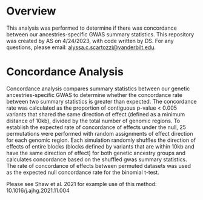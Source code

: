 # Overview
This analysis was performed to determine if there was concordance between our ancestries-specific GWAS summary statistics. This repository was created by AS on 4/24/2023, with code written by DS. For any questions, please email: alyssa.c.scartozzi@vanderbilt.edu. 

# Concordance Analysis
Concordance analysis compares summary statistics between our genetic ancestries-specific GWAS to determine whether the concordance rate between two summary statistics is greater than expected. The concordance rate was calculated as the proportion of contiguous p-value < 0.005 variants that shared the same direction of effect (defined as a minimum distance of 10kb), divided by the total number of genomic regions. To establish the expected rate of concordance of effects under the null, 25 permutations were performed with random assignments of effect direction for each genomic region. Each simulation randomly shuffles the direction of effects of entire blocks (blocks defined by variants that are within 10kb and have the same direction of effect) for both genetic ancestry groups and calculates concordance based on the shuffled gwas summary statistics. The rate of concordance of effects between permuted datasets was used as the expected null concordance rate for the binomial t-test.

Please see Shaw et al. 2021 for example use of this method: 10.1016/j.ajhg.2021.11.004
